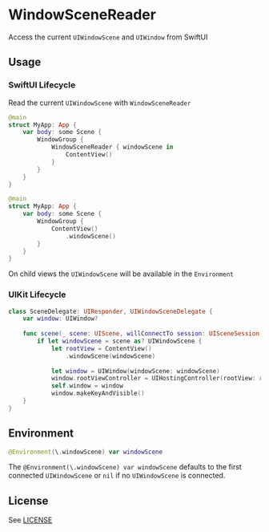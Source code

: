 # WindowSceneReader

Access the current `UIWindowScene` and `UIWindow` from SwiftUI

## Usage

### SwiftUI Lifecycle

Read the current `UIWindowScene` with `WindowSceneReader`

```swift
@main
struct MyApp: App {
    var body: some Scene {
        WindowGroup {
            WindowSceneReader { windowScene in
                ContentView()
            }
        }
    }
}
```

```swift
@main
struct MyApp: App {
    var body: some Scene {
        WindowGroup {
            ContentView()
                .windowScene()
        }
    }
}
```

On child views the `UIWindowScene` will be available in the `Environment`

### UIKit Lifecycle

```swift
class SceneDelegate: UIResponder, UIWindowSceneDelegate {
    var window: UIWindow?
    
    func scene(_ scene: UIScene, willConnectTo session: UISceneSession, options connectionOptions: UIScene.ConnectionOptions) {
        if let windowScene = scene as? UIWindowScene {
            let rootView = ContentView()
                .windowScene(windowScene)
            
            let window = UIWindow(windowScene: windowScene)
            window.rootViewController = UIHostingController(rootView: rootView)
            self.window = window
            window.makeKeyAndVisible()
    }
}
```

## Environment

```swift
@Environment(\.windowScene) var windowScene
```

The `@Environment(\.windowScene) var windowScene` defaults to the first connected `UIWindowScene` or `nil` if no `UIWindowScene` is connected.

## License

See [LICENSE](LICENSE)
